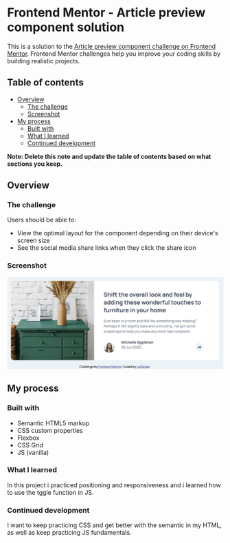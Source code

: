 # Frontend Mentor - Article preview component solution

This is a solution to the [Article preview component challenge on Frontend Mentor](https://www.frontendmentor.io/challenges/article-preview-component-dYBN_pYFT). Frontend Mentor challenges help you improve your coding skills by building realistic projects.

## Table of contents

- [Overview](#overview)
  - [The challenge](#the-challenge)
  - [Screenshot](#screenshot)
- [My process](#my-process)
  - [Built with](#built-with)
  - [What I learned](#what-i-learned)
  - [Continued development](#continued-development)

**Note: Delete this note and update the table of contents based on what sections you keep.**

## Overview

### The challenge

Users should be able to:

- View the optimal layout for the component depending on their device's screen size
- See the social media share links when they click the share icon

### Screenshot

![desktop design screenshot](./images/Screenshot%20.jpg)

## My process

### Built with

- Semantic HTML5 markup
- CSS custom properties
- Flexbox
- CSS Grid
- JS (vanilla)

### What I learned

In this project i practiced positioning and responsiveness and i learned how to use the tggle function in JS.

### Continued development

I want to keep practicing CSS and get better with the semantic in my HTML, as well as keep practicing JS fundamentals.
